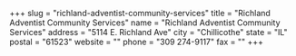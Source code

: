 +++
slug = "richland-adventist-community-services"
title = "Richland Adventist Community Services"
name = "Richland Adventist Community Services"
address = "5114 E. Richland Ave"
city = "Chillicothe"
state = "IL"
postal = "61523"
website = ""
phone = "309 274-9117"
fax = ""
+++
